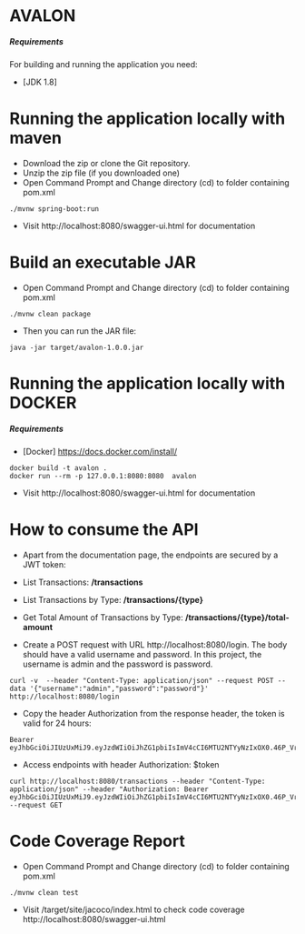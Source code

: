 # AVALON

##### Requirements

For building and running the application you need:

- [JDK 1.8]

# Running the application locally with maven

- Download the zip or clone the Git repository.
- Unzip the zip file (if you downloaded one)
- Open Command Prompt and Change directory (cd) to folder containing pom.xml

```shell
./mvnw spring-boot:run
```

- Visit http://localhost:8080/swagger-ui.html for documentation

# Build an executable JAR

- Open Command Prompt and Change directory (cd) to folder containing pom.xml

```shell
./mvnw clean package
```

- Then you can run the JAR file:

```shell
java -jar target/avalon-1.0.0.jar
```

# Running the application locally with DOCKER

##### Requirements
 - [Docker] https://docs.docker.com/install/ 
 
 ```shell
docker build -t avalon .
docker run --rm -p 127.0.0.1:8080:8080  avalon
```

- Visit http://localhost:8080/swagger-ui.html for documentation

# How to consume the API

- Apart from the documentation page, the endpoints are secured by a JWT token:


- List Transactions: **/transactions**
- List Transactions by Type: **/transactions/{type}**
- Get Total Amount of Transactions by Type: **/transactions/{type}/total-amount**


- Create a POST request with URL http://localhost:8080/login. The body should have a valid username and password. In this project, the username is admin and the password is password. 

 ```shell
curl -v  --header "Content-Type: application/json" --request POST --data '{"username":"admin","password":"password"}' http://localhost:8080/login
```

- Copy the header Authorization from the response header, the token is valid for 24 hours:

 ```
Bearer eyJhbGciOiJIUzUxMiJ9.eyJzdWIiOiJhZG1pbiIsImV4cCI6MTU2NTYyNzIxOX0.46P_Vro3CX6kYuOY2oabH0VV8Oqvodt1G0vftOKeFCu9DY1lZ3PXY8GiLmSzxCQx1yNPF6ANrAYq7jlWj9uUHg
```

- Access endpoints with header Authorization: $token

```shell
curl http://localhost:8080/transactions --header "Content-Type: application/json" --header "Authorization: Bearer eyJhbGciOiJIUzUxMiJ9.eyJzdWIiOiJhZG1pbiIsImV4cCI6MTU2NTYyNzIxOX0.46P_Vro3CX6kYuOY2oabH0VV8Oqvodt1G0vftOKeFCu9DY1lZ3PXY8GiLmSzxCQx1yNPF6ANrAYq7jlWj9uUHg" --request GET
```
 

# Code Coverage Report

- Open Command Prompt and Change directory (cd) to folder containing pom.xml

 ```shell
./mvnw clean test
```
- Visit /target/site/jacoco/index.html to check code coverage http://localhost:8080/swagger-ui.html